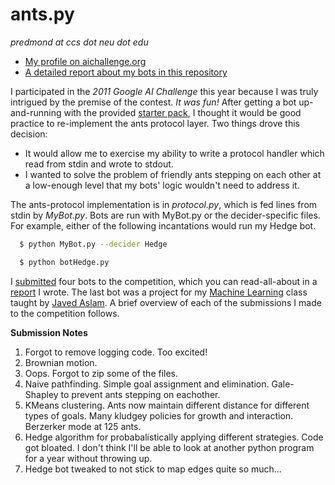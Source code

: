 ants.py
==

*predmond at ccs dot neu dot edu*

* [My profile on aichallenge.org](http://aichallenge.org/profile.php?user=2184)
* [A detailed report about my bots in this repository](https://docs.google.com/document/d/1MB0IAFvgE2BEx4_PUJ1wvHeEERwt_C9YSU4E4FY2gHA/edit)

I participated in the *2011 Google AI Challenge* this year because I was truly intrigued by the premise of the contest. *It was fun!* After getting a bot up-and-running with the provided [starter pack](http://aichallenge.org/starter_packages.php), I thought it would be good practice to re-implement the ants protocol layer. Two things drove this decision:

* It would allow me to exercise my ability to write a protocol handler which read from stdin and wrote to stdout.
* I wanted to solve the problem of friendly ants stepping on each other at a low-enough level that my bots' logic wouldn't need to address it.

The ants-protocol implementation is in *protocol.py*, which is fed lines from stdin by *MyBot.py*. Bots are run with MyBot.py or the decider-specific files. For example, either of the following incantations would run my Hedge bot.

```bash
  $ python MyBot.py --decider Hedge
```

```bash
  $ python botHedge.py
```

I [submitted](http://aichallenge.org/profile.php?user=2184) four bots to the competition, which you can read-all-about in a [report](https://docs.google.com/document/d/1MB0IAFvgE2BEx4_PUJ1wvHeEERwt_C9YSU4E4FY2gHA/edit) I wrote. The last bot was a project for my [Machine Learning](http://www.ccs.neu.edu/home/jaa/CS6140.11F/) class taught by [Javed Aslam](http://www.ccs.neu.edu/home/jaa/). A brief overview of each of the submissions I made to the competition follows.

**Submission Notes**

1. Forgot to remove logging code. Too excited!
2. Brownian motion.
5. Oops. Forgot to zip some of the files.
3. Naive pathfinding. Simple goal assignment and elimination. Gale-Shapley to prevent ants stepping on eachother.
4. KMeans clustering. Ants now maintain different distance for different types of goals. Many kludgey policies for growth and interaction. Berzerker mode at 125 ants.
6. Hedge algorithm for probabalistically applying different strategies. Code got bloated. I don't think I'll be able to look at another python program for a year without throwing up.
7. Hedge bot tweaked to not stick to map edges quite so much...
